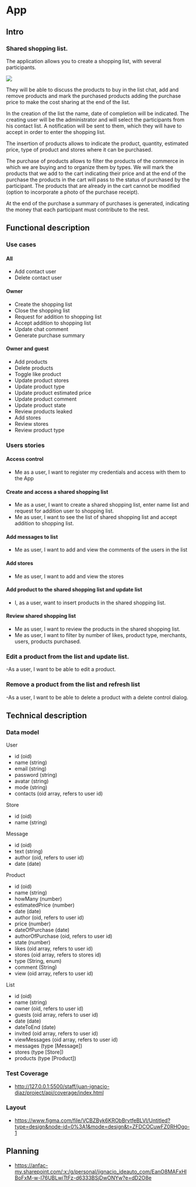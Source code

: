 # App

## Intro

### Shared shopping list.

The application allows you to create a shopping list, with several participants. 

![](https://www.ideasyahorro.com/wp-content/uploads/2021/07/lista-de-la-compra.jpg)

They will be able to discuss the products to buy in the list chat, add and remove products and mark the purchased products adding the purchase price to make the cost sharing at the end of the list.

In the creation of the list the name, date of completion will be indicated. The creating user will be the administrator and will select the participants from his contact list. A notification will be sent to them, which they will have to accept in order to enter the shopping list.

The insertion of products allows to indicate the product, quantity, estimated price, type of product and stores where it can be purchased. 

The purchase of products allows to filter the products of the commerce in which we are buying and to organize them by types. We will mark the products that we add to the cart indicating their price and at the end of the purchase the products in the cart will pass to the status of purchased by the participant. The products that are already in the cart cannot be modified (option to incorporate a photo of the purchase receipt).

At the end of the purchase a summary of purchases is generated, indicating the money that each participant must contribute to the rest.



## Functional description

### Use cases

#### All
- Add contact user
- Delete contact user

#### Owner
- Create the shopping list
- Close the shopping list
- Request for addition to shopping list
- Accept addition to shopping list
- Update chat comment
- Generate purchase summary

#### Owner and guest
- Add products
- Delete products
- Toggle like product
- Update product stores
- Update product type
- Update product estimated price
- Update product comment
- Update product state
- Review products leaked
- Add stores
- Review stores
- Review product type

### Users stories

#### Access control

- Me as a user, I want to register my credentials and access with them to the App

#### Create and access a shared shopping list

- Me as a user, I want to create a shared shopping list, enter name list and request for addition user to shopping list.
- Me as user, I want to see the list of shared shopping list and accept addition to shopping list. 

#### Add messages to list

- Me as user, I want to add and view the comments of the users in the list

#### Add stores

- Me as user, I want to add and view the stores 

#### Add product to the shared shopping list and update list

- I, as a user, want to insert products in the shared shopping list.

#### Review shared shopping list

- Me as user, I want to review the products in the shared shopping list. 
- Me as user, I want to filter by number of likes, product type, merchants, users, products purchased.

### Edit a product from the list and update list.

-As a user, I want to be able to edit a product. 

### Remove a product from the list and refresh list

-As a user, I want to be able to delete a product with a delete control dialog.


## Technical description

### Data model

User
- id (oid)
- name (string)
- email (string)
- password (string)
- avatar (string)
- mode (string)
- contacts (oid array, refers to user id) 

Store
- id (oid)
- name (string)

Message
- id (oid)
- text (string)
- author (oid, refers to user id) 
- date (date)

Product
- id (oid)
- name (string)
- howMany (number)
- estimatedPrice (number)
- date (date)
- author (oid, refers to user id) 
- price (number)
- dateOfPurchase (date)
- authorOfPurchase (oid, refers to user id) 
- state (number)
- likes (oid array, refers to user id)
- stores (oid array, refers to stores id)
- type (String, enum)
- comment (String)
- view (oid array, refers to user id)

List
- id (oid)
- name (string)
- owner (oid, refers to user id) 
- guests (oid array, refers to user id) 
- date (date)
- dateToEnd (date)
- invited (oid array, refers to user id) 
- viewMessages (oid array, refers to user id)
- messages (type [Message])
- stores (type [Store])
- products (type [Product])

### Test Coverage

- http://127.0.0.1:5500/staff/juan-ignacio-diaz/project/api/coverage/index.html


### Layout

- https://www.figma.com/file/VCBZByk6KRObBrvtfeBLVl/Untitled?type=design&node-id=0%3A1&mode=design&t=ZFDCOCuwFZ0RHOgo-1

## Planning

- https://anfac-my.sharepoint.com/:x:/g/personal/jignacio_ideauto_com/EanO8MAFxHlBoFxM-w-I76UBLwiTtFz-d6333BSjDwONYw?e=dD2O8e